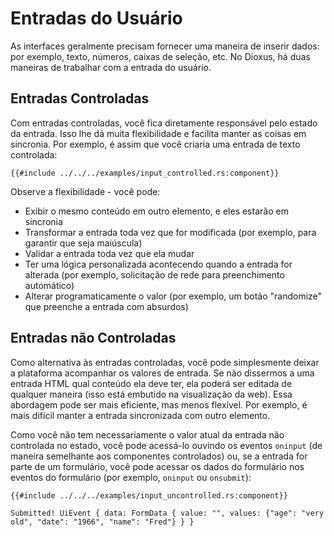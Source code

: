 # Entradas do Usuário

As interfaces geralmente precisam fornecer uma maneira de inserir dados: por exemplo, texto, números, caixas de seleção, etc. No Dioxus, há duas maneiras de trabalhar com a entrada do usuário.

## Entradas Controladas

Com entradas controladas, você fica diretamente responsável pelo estado da entrada. Isso lhe dá muita flexibilidade e facilita manter as coisas em sincronia. Por exemplo, é assim que você criaria uma entrada de texto controlada:

```rust, no_run
{{#include ../../../examples/input_controlled.rs:component}}
```

Observe a flexibilidade - você pode:

- Exibir o mesmo conteúdo em outro elemento, e eles estarão em sincronia
- Transformar a entrada toda vez que for modificada (por exemplo, para garantir que seja maiúscula)
- Validar a entrada toda vez que ela mudar
- Ter uma lógica personalizada acontecendo quando a entrada for alterada (por exemplo, solicitação de rede para preenchimento automático)
- Alterar programaticamente o valor (por exemplo, um botão "randomize" que preenche a entrada com absurdos)

## Entradas não Controladas

Como alternativa às entradas controladas, você pode simplesmente deixar a plataforma acompanhar os valores de entrada. Se não dissermos a uma entrada HTML qual conteúdo ela deve ter, ela poderá ser editada de qualquer maneira (isso está embutido na visualização da web). Essa abordagem pode ser mais eficiente, mas menos flexível. Por exemplo, é mais difícil manter a entrada sincronizada com outro elemento.

Como você não tem necessariamente o valor atual da entrada não controlada no estado, você pode acessá-lo ouvindo os eventos `oninput` (de maneira semelhante aos componentes controlados) ou, se a entrada for parte de um formulário, você pode acessar os dados do formulário nos eventos do formulário (por exemplo, `oninput` ou `onsubmit`):

```rust, no_run
{{#include ../../../examples/input_uncontrolled.rs:component}}
```

```
Submitted! UiEvent { data: FormData { value: "", values: {"age": "very old", "date": "1966", "name": "Fred"} } }
```
